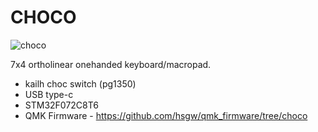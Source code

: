 # CHOCO

![choco](https://i.imgur.com/n2U9RHO.jpg)

7x4 ortholinear onehanded keyboard/macropad.   

- kailh choc switch (pg1350)
- USB type-c
- STM32F072C8T6
- QMK Firmware - https://github.com/hsgw/qmk_firmware/tree/choco